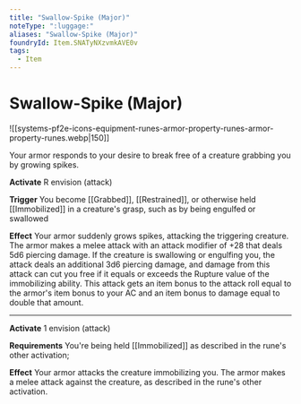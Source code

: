 ```yaml
---
title: "Swallow-Spike (Major)"
noteType: ":luggage:"
aliases: "Swallow-Spike (Major)"
foundryId: Item.SNATyNXzvmkAVE0v
tags:
  - Item
---
```


# Swallow-Spike (Major)
![[systems-pf2e-icons-equipment-runes-armor-property-runes-armor-property-runes.webp|150]]

Your armor responds to your desire to break free of a creature grabbing you by growing spikes.

**Activate** R envision (attack)

**Trigger** You become [[Grabbed]], [[Restrained]], or otherwise held [[Immobilized]] in a creature's grasp, such as by being engulfed or swallowed

**Effect** Your armor suddenly grows spikes, attacking the triggering creature. The armor makes a melee attack with an attack modifier of +28 that deals 5d6 piercing damage. If the creature is swallowing or engulfing you, the attack deals an additional 3d6 piercing damage, and damage from this attack can cut you free if it equals or exceeds the Rupture value of the immobilizing ability. This attack gets an item bonus to the attack roll equal to the armor's item bonus to your AC and an item bonus to damage equal to double that amount.

* * *

**Activate** 1 envision (attack)

**Requirements** You're being held [[Immobilized]] as described in the rune's other activation;

**Effect** Your armor attacks the creature immobilizing you. The armor makes a melee attack against the creature, as described in the rune's other activation.
